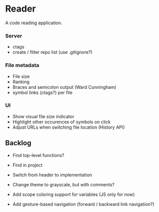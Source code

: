 # Reader

A code reading application. 

### Server
* ctags
* create / filter repo list (use .gitignore?)

### File metadata
* File size
* Ranking
* Braces and semicolon output (Ward Cunningham)
* symbol links (ctags?) per file

### UI
* Show visual file size indicator
* Highlight other occurences of symbols on click
* Adjust URLs when switching file location (History API)

## Backlog
* Find top-level functions?
* Find in project

* Switch from header to implementation
* Change theme to grayscale, but with comments?
* Add scope coloring support for variables (JS only for now)
* Add gesture-based navigation (forward / backward link navigation?)

